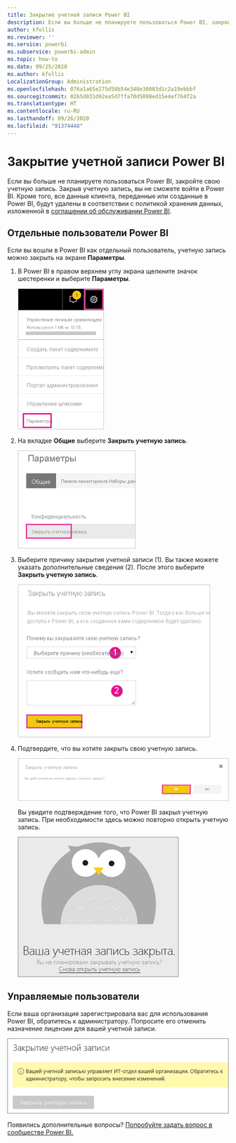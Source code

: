 ```yaml
---
title: Закрытие учетной записи Power BI
description: Если вы больше не планируете пользоваться Power BI, закройте свою учетную запись.
author: kfollis
ms.reviewer: ''
ms.service: powerbi
ms.subservice: powerbi-admin
ms.topic: how-to
ms.date: 09/25/2020
ms.author: kfollis
LocalizationGroup: Administration
ms.openlocfilehash: 076a1a65e275d58b54e340e30083d1c2a19ebbbf
ms.sourcegitcommit: 02b5d031d92ea5d7ffa70d5098ed15e4ef764f2a
ms.translationtype: HT
ms.contentlocale: ru-RU
ms.lasthandoff: 09/26/2020
ms.locfileid: "91374448"
---
```

# <a name="close-your-power-bi-account"></a>Закрытие учетной записи Power BI

Если вы больше не планируете пользоваться Power BI, закройте свою учетную запись.  Закрыв учетную запись, вы не сможете войти в Power BI. Кроме того, все данные клиента, переданные или созданные в Power BI, будут удалены в соответствии с политикой хранения данных, изложенной в [соглашении об обслуживании Power BI](https://azure.microsoft.com/support/legal/subscription-agreement/).

## <a name="individual-power-bi-users"></a>Отдельные пользователи Power BI

Если вы вошли в Power BI как отдельный пользователь, учетную запись можно закрыть на экране **Параметры**.

1. В Power BI в правом верхнем углу экрана щелкните значок шестеренки и выберите **Параметры**.

    ![Снимок экрана: правый верхний угол пользовательского интерфейса со значком шестеренки и выделенным пунктом "Параметры".](media/service-admin-closing-your-account/close-account-settings.png)

1. На вкладке **Общие** выберите **Закрыть учетную запись**.

    ![Снимок экрана левого верхнего угла страницы параметров с выделенным параметром закрытия учетной записи.](media/service-admin-closing-your-account/close-account-settings-2.png)

1. Выберите причину закрытия учетной записи (1). Вы также можете указать дополнительные сведения (2). После этого выберите **Закрыть учетную запись**.

    ![Снимок экрана: диалоговое окно "Закрытие учетной записи" с полями для предоставления дополнительных сведений для закрытия учетной записи](media/service-admin-closing-your-account/close-account-settings-3.png)

1. Подтвердите, что вы хотите закрыть свою учетную запись.

    ![Снимок экрана диалогового окна подтверждения закрытия учетной записи с выделенной кнопкой "Да".](media/service-admin-closing-your-account/close-account-settings-4.png)

    Вы увидите подтверждение того, что Power BI закрыл учетную запись. При необходимости здесь можно повторно открыть учетную запись.

    ![Снимок экрана: диалоговое окно с подтверждением закрытия вашей учетной записи](media/service-admin-closing-your-account/close-account-settings-5.png)

## <a name="managed-users"></a>Управляемые пользователи

Если ваша организация зарегистрировала вас для использования Power BI, обратитесь к администратору. Попросите его отменить назначение лицензии для вашей учетной записи.

![Снимок экрана: закрытие учетной записи](media/service-admin-closing-your-account/close-account-managed.png)

Появились дополнительные вопросы? [Попробуйте задать вопрос в сообществе Power BI.](https://community.powerbi.com/)